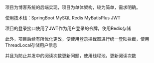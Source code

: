 项目为博客系统的后端实现，项目为单体架构，较为简单，需求明确。

使用技术栈：SpringBoot  MySQL  Redis   MyBatisPlus    JWT

项目的登录接口使用了JWT作为用户登录的令牌，使用Redis存储

此外，项目后续有所优化更改，便使用登录拦截器进行统一登陆拦截，使用ThreadLocal存储用户信息

并且为防止并发中的阅读次数更新问题，使用线程池，更新阅读次数
